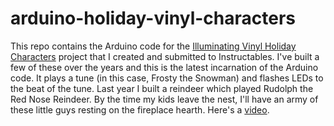 # arduino-holiday-vinyl-characters
This repo contains the Arduino code for the [Illuminating Vinyl Holiday Characters](http://www.instructables.com/id/Illuminating-Vinyl-Holiday-Characters/) project that I created and submitted to Instructables. I've built a few of these over the years and this is the latest incarnation of the Arduino code. It plays a tune (in this case, Frosty the Snowman) and flashes LEDs to the beat of the tune. Last year I built a reindeer which played Rudolph the Red Nose Reindeer. By the time my kids leave the nest, I'll have an army of these little guys resting on the fireplace hearth. Here's a [video](https://youtu.be/NqEVSxMZSLM).
